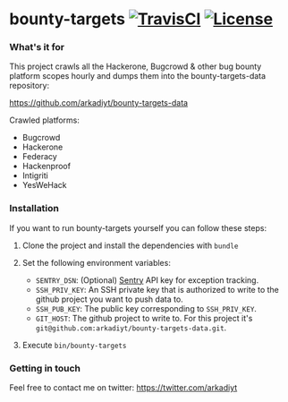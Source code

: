 # bounty-targets [![TravisCI](https://travis-ci.com/arkadiyt/bounty-targets.svg?branch=master)](https://travis-ci.com/arkadiyt/bounty-targets/) [![License](https://img.shields.io/github/license/arkadiyt/bounty-targets-data.svg)](https://github.com/arkadiyt/bounty-targets/blob/master/LICENSE.md)

### What's it for

This project crawls all the Hackerone, Bugcrowd & other bug bounty platform scopes hourly and dumps them into the bounty-targets-data repository:

https://github.com/arkadiyt/bounty-targets-data

Crawled platforms:

- Bugcrowd
- Hackerone
- Federacy
- Hackenproof
- Intigriti
- YesWeHack

### Installation

If you want to run bounty-targets yourself you can follow these steps:

1. Clone the project and install the dependencies with `bundle`

1. Set the following environment variables:
    - `SENTRY_DSN`: (Optional) [Sentry](https://sentry.io/) API key for exception tracking.
    - `SSH_PRIV_KEY`: An SSH private key that is authorized to write to the github project you want to push data to.
    - `SSH_PUB_KEY`: The public key corresponding to `SSH_PRIV_KEY`.
    - `GIT_HOST`: The github project to write to. For this project it's `git@github.com:arkadiyt/bounty-targets-data.git`.
1. Execute `bin/bounty-targets`

### Getting in touch

Feel free to contact me on twitter: https://twitter.com/arkadiyt
